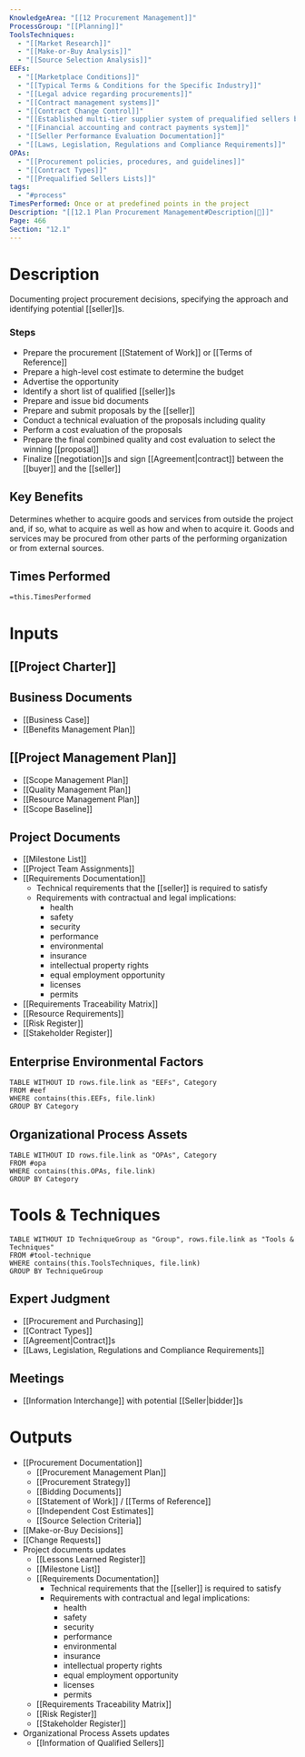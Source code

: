 ```yaml
---
KnowledgeArea: "[[12 Procurement Management]]"
ProcessGroup: "[[Planning]]"
ToolsTechniques:
  - "[[Market Research]]"
  - "[[Make-or-Buy Analysis]]"
  - "[[Source Selection Analysis]]"
EEFs:
  - "[[Marketplace Conditions]]"
  - "[[Typical Terms & Conditions for the Specific Industry]]"
  - "[[Legal advice regarding procurements]]"
  - "[[Contract management systems]]"
  - "[[Contract Change Control]]"
  - "[[Established multi-tier supplier system of prequalified sellers based on prior experience]]"
  - "[[Financial accounting and contract payments system]]"
  - "[[Seller Performance Evaluation Documentation]]"
  - "[[Laws, Legislation, Regulations and Compliance Requirements]]"
OPAs:
  - "[[Procurement policies, procedures, and guidelines]]"
  - "[[Contract Types]]"
  - "[[Prequalified Sellers Lists]]"
tags:
  - "#process"
TimesPerformed: Once or at predefined points in the project
Description: "[[12.1 Plan Procurement Management#Description|📝]]"
Page: 466
Section: "12.1"
---
```

# Description
Documenting project procurement decisions, specifying the approach and identifying potential [[seller]]s.
### Steps
- Prepare the procurement [[Statement of Work]] or [[Terms of Reference]]
- Prepare a high-level cost estimate to determine the budget
- Advertise the opportunity
- Identify a short list of qualified [[seller]]s
- Prepare and issue bid documents
- Prepare and submit proposals by the [[seller]]
- Conduct a technical evaluation of the proposals including quality
- Perform a cost evaluation of the proposals
- Prepare the final combined quality and cost evaluation to select the winning [[proposal]]
- Finalize [[negotiation]]s and sign [[Agreement|contract]] between the [[buyer]] and the [[seller]]
## Key Benefits
Determines whether to acquire goods and services from outside the project and, if so, what to acquire as well as how and when to acquire it. Goods and services may be procured from other parts of the performing organization or from external sources.
## Times Performed
`=this.TimesPerformed`
# Inputs
## [[Project Charter]]
## Business Documents
- [[Business Case]]
- [[Benefits Management Plan]]
## [[Project Management Plan]]
- [[Scope Management Plan]]
- [[Quality Management Plan]]
- [[Resource Management Plan]]
- [[Scope Baseline]]
## Project Documents
- [[Milestone List]]
- [[Project Team Assignments]]
- [[Requirements Documentation]]
	- Technical requirements that the [[seller]] is required to satisfy
	- Requirements with contractual and legal implications:
		- health
		- safety
		- security
		- performance
		- environmental
		- insurance
		- intellectual property rights
		- equal employment opportunity
		- licenses
		- permits
- [[Requirements Traceability Matrix]]
- [[Resource Requirements]]
- [[Risk Register]]
- [[Stakeholder Register]]
## Enterprise Environmental Factors
```dataview
TABLE WITHOUT ID rows.file.link as "EEFs", Category
FROM #eef
WHERE contains(this.EEFs, file.link)
GROUP BY Category
```
## Organizational Process Assets
```dataview
TABLE WITHOUT ID rows.file.link as "OPAs", Category
FROM #opa
WHERE contains(this.OPAs, file.link)
GROUP BY Category
```
# Tools & Techniques
```dataview
TABLE WITHOUT ID TechniqueGroup as "Group", rows.file.link as "Tools & Techniques"
FROM #tool-technique
WHERE contains(this.ToolsTechniques, file.link)
GROUP BY TechniqueGroup
```
## Expert Judgment
- [[Procurement and Purchasing]]
- [[Contract Types]]
- [[Agreement|Contract]]s
- [[Laws, Legislation, Regulations and Compliance Requirements]]
## Meetings
- [[Information Interchange]] with potential [[Seller|bidder]]s
# Outputs
- [[Procurement Documentation]]
	- [[Procurement Management Plan]]
	- [[Procurement Strategy]]
	- [[Bidding Documents]]
	- [[Statement of Work]] / [[Terms of Reference]]
	- [[Independent Cost Estimates]]
	- [[Source Selection Criteria]]
- [[Make-or-Buy Decisions]]
- [[Change Requests]]
- Project documents updates
	- [[Lessons Learned Register]]
	- [[Milestone List]]
	- [[Requirements Documentation]]
		- Technical requirements that the [[seller]] is required to satisfy
		- Requirements with contractual and legal implications:
			- health
			- safety
			- security
			- performance
			- environmental
			- insurance
			- intellectual property rights
			- equal employment opportunity
			- licenses
			- permits
	- [[Requirements Traceability Matrix]]
	- [[Risk Register]]
	- [[Stakeholder Register]]
- Organizational Process Assets updates
	- [[Information of Qualified Sellers]]